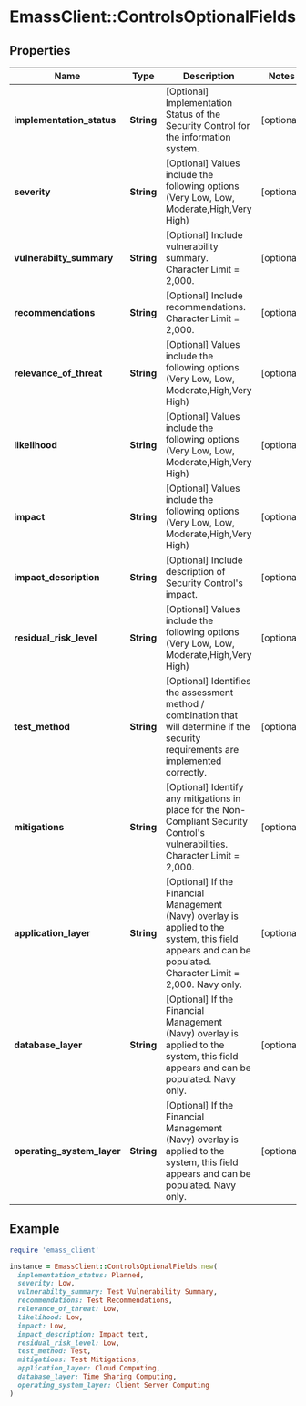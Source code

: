 # EmassClient::ControlsOptionalFields

## Properties

| Name | Type | Description | Notes |
| ---- | ---- | ----------- | ----- |
| **implementation_status** | **String** | [Optional] Implementation Status of the Security Control for the information system. | [optional] |
| **severity** | **String** | [Optional] Values include the following options (Very Low, Low, Moderate,High,Very High) | [optional] |
| **vulnerabilty_summary** | **String** | [Optional] Include vulnerability summary. Character Limit &#x3D; 2,000. | [optional] |
| **recommendations** | **String** | [Optional] Include recommendations. Character Limit &#x3D; 2,000. | [optional] |
| **relevance_of_threat** | **String** | [Optional] Values include the following options (Very Low, Low, Moderate,High,Very High) | [optional] |
| **likelihood** | **String** | [Optional] Values include the following options (Very Low, Low, Moderate,High,Very High) | [optional] |
| **impact** | **String** | [Optional] Values include the following options (Very Low, Low, Moderate,High,Very High) | [optional] |
| **impact_description** | **String** | [Optional] Include description of Security Control&#39;s impact. | [optional] |
| **residual_risk_level** | **String** | [Optional] Values include the following options (Very Low, Low, Moderate,High,Very High) | [optional] |
| **test_method** | **String** | [Optional] Identifies the assessment method / combination that will determine if the security requirements are implemented correctly. | [optional] |
| **mitigations** | **String** | [Optional] Identify any mitigations in place for the Non-Compliant Security Control&#39;s vulnerabilities. Character Limit &#x3D; 2,000. | [optional] |
| **application_layer** | **String** | [Optional] If the Financial Management (Navy) overlay is applied to the system, this field appears and can be populated. Character Limit &#x3D; 2,000. Navy only. | [optional] |
| **database_layer** | **String** | [Optional] If the Financial Management (Navy) overlay is applied to the system, this field appears and can be populated. Navy only. | [optional] |
| **operating_system_layer** | **String** | [Optional] If the Financial Management (Navy) overlay is applied to the system, this field appears and can be populated. Navy only. | [optional] |

## Example

```ruby
require 'emass_client'

instance = EmassClient::ControlsOptionalFields.new(
  implementation_status: Planned,
  severity: Low,
  vulnerabilty_summary: Test Vulnerability Summary,
  recommendations: Test Recommendations,
  relevance_of_threat: Low,
  likelihood: Low,
  impact: Low,
  impact_description: Impact text,
  residual_risk_level: Low,
  test_method: Test,
  mitigations: Test Mitigations,
  application_layer: Cloud Computing,
  database_layer: Time Sharing Computing,
  operating_system_layer: Client Server Computing
)
```

